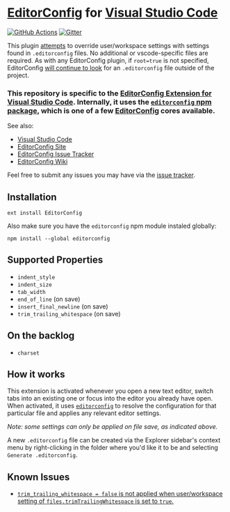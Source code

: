 # [EditorConfig][] for [Visual Studio Code][]

[![GitHub Actions][actions-img]][actions] [![Gitter][chat-img]][chat]

[actions-img]:
  https://img.shields.io/endpoint.png?url=https%3A%2F%2Factions-badge.atrox.dev%2Feditorconfig%2Feditorconfig-vscode%2Fbadge&style=flat-square
[actions]: https://github.com/editorconfig/editorconfig-vscode/actions
[chat-img]:
  https://img.shields.io/badge/Gitter-Join_the_EditorConfig_VSCode_chat-brightgreen.png?style=flat-square
[chat]: https://gitter.im/editorconfig/editorconfig-vscode

This plugin [attempts](#known-issues) to override user/workspace settings with
settings found in `.editorconfig` files. No additional or vscode-specific files
are required. As with any EditorConfig plugin, if `root=true` is not specified,
EditorConfig [will continue to look](https://editorconfig.org/#file-location)
for an `.editorconfig` file outside of the project.

### This repository is specific to the [EditorConfig Extension for Visual Studio Code](https://marketplace.visualstudio.com/items?itemName=EditorConfig.EditorConfig). Internally, it uses the [`editorconfig` npm package](https://www.npmjs.com/package/editorconfig), which is one of a few [EditorConfig](https://editorconfig.org) cores available.

See also:

- [Visual Studio Code](https://code.visualstudio.com/)
- [EditorConfig Site](https://editorconfig.org)
- [EditorConfig Issue Tracker](https://github.com/editorconfig/editorconfig/issues)
- [EditorConfig Wiki](https://github.com/editorconfig/editorconfig/wiki)

Feel free to submit any issues you may have via the
[issue tracker](https://github.com/editorconfig/editorconfig-vscode/issues).

## Installation

```
ext install EditorConfig
```

Also make sure you have the `editorconfig` npm module instaled globally:

```
npm install --global editorconfig
```

## Supported Properties

- `indent_style`
- `indent_size`
- `tab_width`
- `end_of_line` (on save)
- `insert_final_newline` (on save)
- `trim_trailing_whitespace` (on save)

## On the backlog

- `charset`

## How it works

This extension is activated whenever you open a new text editor, switch tabs
into an existing one or focus into the editor you already have open. When
activated, it uses [`editorconfig`](https://www.npmjs.com/package/editorconfig)
to resolve the configuration for that particular file and applies any relevant
editor settings.

_Note: some settings can only be applied on file save, as indicated above._

A new `.editorconfig` file can be created via the Explorer sidebar's context
menu by right-clicking in the folder where you'd like it to be and selecting
`Generate .editorconfig`.

## Known Issues

- [`trim_trailing_whitespace = false` is not applied when user/workspace setting of `files.trimTrailingWhitespace` is set to `true`.](https://github.com/editorconfig/editorconfig-vscode/issues/153)

[visual studio code]: https://code.visualstudio.com/
[editorconfig]: https://editorconfig.org/
